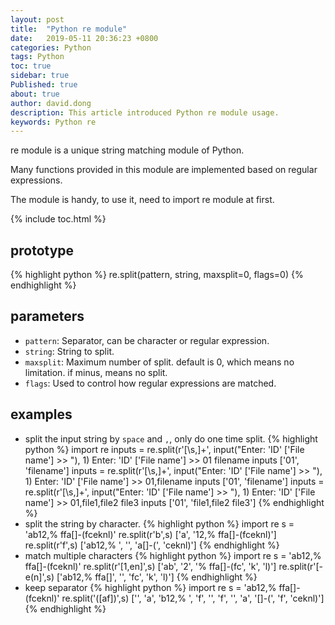 ```yaml
---
layout: post
title:  "Python re module"
date:   2019-05-11 20:36:23 +0800
categories: Python
tags: Python
toc: true
sidebar: true
Published: true
about: true
author: david.dong
description: This article introduced Python re module usage.
keywords: Python re
---
```

re module is a unique string matching module of Python. 

Many functions provided in this module are implemented based on regular expressions.

The module is handy, to use it, need to import re module at first.

{% include toc.html %}

## prototype 
{% highlight python %}
re.split(pattern, string, maxsplit=0, flags=0)
{% endhighlight %}
## parameters
+ `pattern`: Separator, can be character or regular expression.<br>
+ `string`: String to split.<br>
+ `maxsplit`: Maximum number of split. default is 0, which means no limitation. if minus, means no split.<br>
+ `flags`: Used to control how regular expressions are matched.<br>

## examples
+ split the input string by `space` and `,`, only do one time split.
{% highlight python %}
import re
inputs = re.split(r'[\s,]+', input("Enter: 'ID' ['File name'] >> "), 1)
Enter: 'ID' ['File name'] >> 01 filename
inputs
['01', 'filename']
inputs = re.split(r'[\s,]+', input("Enter: 'ID' ['File name'] >> "), 1)
Enter: 'ID' ['File name'] >> 01,filename
inputs
['01', 'filename']
inputs = re.split(r'[\s,]+', input("Enter: 'ID' ['File name'] >> "), 1)
Enter: 'ID' ['File name'] >> 01,file1,file2 file3
inputs
['01', 'file1,file2 file3']
{% endhighlight %}
+ split the string by character.
{% highlight python %}
import re
s = 'ab12,% ffa[]-(fceknl)'
re.split(r'b',s)
['a', '12,% ffa[]-(fceknl)']
re.split(r'f',s)
['ab12,% ', '', 'a[]-(', 'ceknl)']
{% endhighlight %}
+ match multiple characters
{% highlight python %}
import re
s = 'ab12,% ffa[]-(fceknl)'
re.split(r'[1,en]',s)
['ab', '2', '% ffa[]-(fc', 'k', 'l)']
re.split(r'[-e(n]',s)
['ab12,% ffa[]', '', 'fc', 'k', 'l)']
{% endhighlight %}
+ keep separator
{% highlight python %}
import re
s = 'ab12,% ffa[]-(fceknl)'
re.split('([af])',s)
['', 'a', 'b12,% ', 'f', '', 'f', '', 'a', '[]-(', 'f', 'ceknl)']
{% endhighlight %}

